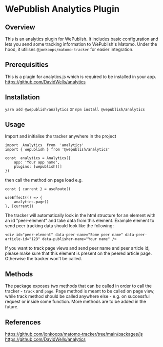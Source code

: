 
# WePublish Analytics Plugin

## Overview 

This is an analytics plugin for WePublish. It includes basic configuration and lets you send some tracking information to WePublish's Matomo. Under the hood, it utilises `@jonkoops/matomo-tracker` for easier integration.

## Prerequisities

This is a plugin for analytics.js which is required to be installed in your app.
https://github.com/DavidWells/analytics

## Installation

`yarn add @wepublish/analytics`
or
`npm install @wepublish/analytics`

## Usage

Import and initialise the tracker anywhere in the project

    import  Analytics  from  'analytics'
    import { wepublish } from '@wepublish/analytics'
    
    const  analytics = Analytics({
	    app: 'Your app name',
	    plugins: [wepublish()]
    })

then call the method on page load e.g.

    const { current } = useRoute()
    
    useEffect(() => {
    	analytics.page()
    }, [current])

The tracker will automatically look in the html structure for an element with an id "peer-element" and take data from this element. Example element to send peer tracking data should look like the following:

    <div id="peer-element" data-peer-name="Some peer name" data-peer-article-id="123" data-publisher-name="Your name" />

If you want to track page views and send peer name and peer article id, please make sure that this element is present on the peered article page. Otherwise the tracker won't be called.

##  Methods

The package exposes two methods that can be called in order to call the tracker - `track` and `page`. Page method is meant to be called on page view, while track method should be called anywhere else - e.g. on successful request or inside some function. More methods are to be added in the future.

## References
https://github.com/jonkoops/matomo-tracker/tree/main/packages/js
https://github.com/DavidWells/analytics